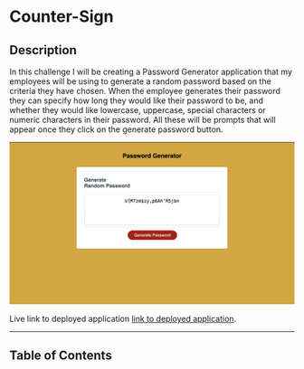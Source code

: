 # Counter-Sign

## Description
In this challenge I will be creating a Password Generator application that my employees will be using to generate a random password based on the criteria they have chosen.
When the employee generates their password they can specify how long they would like their password to be, and whether they would like lowercase, uppercase, special characters or numeric characters in their password. All these will be prompts that will appear once they click on the generate password button.

![image](Assets/images/passwordgenerator.png)


Live link to deployed application [link to deployed application]().

---


## Table of Contents 
